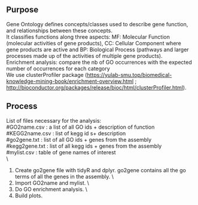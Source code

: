 ## Purpose
Gene Ontology defines concepts/classes used to describe gene function, and relationships between these concepts. 
\
It classifies functions along three aspects: MF: Molecular Function (molecular activities of gene products), CC: Cellular Component where gene products are active and  BP: Biological Process (pathways and larger processes made up of the activities of multiple gene products). 
\
Enrichment analysis: compare the nb of GO occurrences with the expected number of occurrences for each category
\
We use clusterProfiler package (https://yulab-smu.top/biomedical-knowledge-mining-book/enrichment-overview.html ; http://bioconductor.org/packages/release/bioc/html/clusterProfiler.html).

## Process
List of files necessary for the analysis:
\
#GO2name.csv : a list of all GO ids + description of function
\
#KEGG2name.csv : list of kegg id s+ description
\
#go2gene.txt : list of all GO ids + genes from the assembly
\
#kegg2gene.txt : list of all kegg ids + genes from the assembly
\
#mylist.csv : table of gene names of interest
\
\
1. Create go2gene file with tidyR and dplyr. go2gene contains all the go terms of all the genes in the assembly.
\
2. Import GO2name and mylist.
\
3. Do GO enrichment analysis.
\
4. Build plots.
